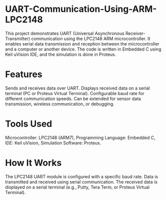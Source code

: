 # UART-Communication-Using-ARM-LPC2148
This project demonstrates UART (Universal Asynchronous Receiver-Transmitter) communication using the LPC2148 ARM microcontroller. It enables serial data transmission and reception between the microcontroller and a computer or another device. The code is written in Embedded C using Keil uVision IDE, and the simulation is done in Proteus.
# Features
Sends and receives data over UART.
Displays received data on a serial terminal (PC or Proteus Virtual Terminal).
Configurable baud rate for different communication speeds.
Can be extended for sensor data transmission, wireless communication, or debugging.
# Tools Used
Microcontroller: LPC2148 (ARM7),
Programming Language: Embedded C,
IDE: Keil uVision,
Simulation Software: Proteus.
# How It Works
The LPC2148 UART module is configured with a specific baud rate.
Data is transmitted and received using serial communication.
The received data is displayed on a serial terminal (e.g., Putty, Tera Term, or Proteus Virtual Terminal).
